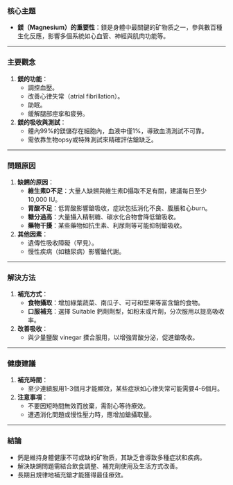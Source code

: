 ### 核心主題  
- **鎂（Magnesium）的重要性**：鎂是身體中最關鍵的矿物质之一，參與數百種生化反應，影響多個系統如心血管、神經與肌肉功能等。

---

### 主要觀念  
1. **鎂的功能**：
   - 調控血壓。
   - 改善心律失常（atrial fibrillation）。
   - 助眠。
   - 缓解腿部痙挛和疲勞。
2. **鎂的吸收與測試**：
   - 體內99%的鎂儲存在細胞內，血液中僅1%，導致血清測試不可靠。
   - 需依靠生物opsy或特殊測試來精確評估鎗缺乏。

---

### 問題原因  
1. **缺鎙的原因**：
   - **維生素D不足**：大量人缺鎙與維生素D攝取不足有關，建議每日至少10,000 IU。
   - **胃酸不足**：低胃酸影響鎗吸收，症狀包括消化不良、腹脹和心burn。
   - **糖分過高**：大量攝入精制糖、碳水化合物會降低鎗吸收。
   - **藥物干擾**：某些藥物如抗生素、利尿劑等可能抑制鎗吸收。
2. **其他因素**：
   - 遺傳性吸收障礙（罕見）。
   - 慢性疾病（如糖尿病）影響鎗代謝。

---

### 解決方法  
1. **補充方式**：
   - **食物攝取**：增加綠葉蔬菜、南瓜子、可可和堅果等富含鎗的食物。
   - **口服補充**：選擇 Suitable 鈣劑劑型，如粉末或片劑，分次服用以提高吸收率。
2. **改善吸收**：
   - 與少量鹽酸 vinegar 搮合服用，以增強胃酸分泌，促進鎗吸收。

---

### 健康建議  
1. **補充時間**：
   - 至少連續服用1-3個月才能顯效，某些症狀如心律失常可能需要4-6個月。
2. **注意事項**：
   - 不要因短時間無效而放棄，需耐心等待療效。
   - 遭遇消化問題或慢性壓力時，應增加鎗攝取量。

---

### 結論  
- 鈣是維持身體健康不可或缺的矿物质，其缺乏會導致多種症狀和疾病。
- 解決缺鎙問題需結合飲食調整、補充劑使用及生活方式改善。
- 長期且規律地補充鎗才能獲得最佳療效。